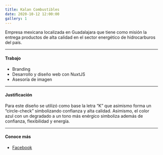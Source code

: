 ```yaml
---
title: Kalan Combustibles
date: 2020-10-12 12:00:00
gallery: 1
---
```

<p class="lead">
   Empresa mexicana localizada en Guadalajara que tiene como misión la entrega productos de alta calidad en el sector energético de hidrocarburos del país.
</p>

---

#### Trabajo
- Branding
- Desarrollo y diseño web con NuxtJS
- Asesoría de imagen

---

#### Justificación
Para este diseño se utilizó como base la letra “K” que asimismo forma un “circle-check” <Icon name="check2-circle"/> simbolizando confianza y alta calidad. Asimismo, el color azul con un degradado a un tono más enérgico simboliza además de confianza, flexibilidad y energía.

---

#### Conoce más
- [Facebook](https://www.fb.me/kalancombustibles)